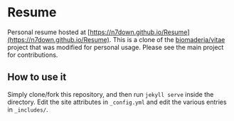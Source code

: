 
# Resume
Personal resume hosted at [https://n7down.github.io/Resume](https://n7down.github.io/Resume). This is a clone of the [biomaderia/vitae](https://github.com/biomadeira/vitae) project that was modified for personal usage. Please see the main project for contributions.

## How to use it
Simply clone/fork this repository, and then run `jekyll serve` inside the directory.
Edit the site attributes in `_config.yml` and edit the various entries in `_includes/`.
